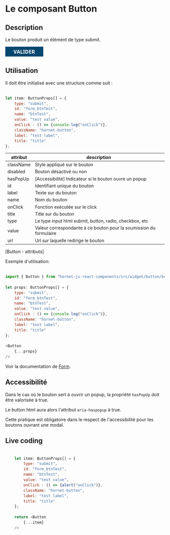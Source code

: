 # Le composant Button

## Description 

Le bouton produit un élément de type submit.

![bouton](../sources/button/bouton.png)

## Utilisation

Il doit être initialisé avec une structure comme suit :

```javascript

let item: ButtonProps[] = {
    type: "submit",
    id: "form_btnTest",
    name: "btnTest",
    value: "test value",
    onClick : () => {console.log("onClick")},
    className: "hornet-button",
    label: "test label",
    title: "title"
};

```

| attribut   | description                                                        |
| --------- | ------------------------------------------------------------------ |
| className | Style appliqué sur le bouton                                       |
| disabled  | Bouton désactivé ou non                                            |
| hasPopUp  | [Accessibilité] Indicateur si le bouton ouvre un popup             |
| id        | Identifiant unique du bouton                                       |
| label     | Texte sur du bouton                                                |
| name      | Nom du bouton                                                      |
| onClick   | Fonction exécutée sur le click                                     |
| title     | Title sur du bouton                                                |
| type      | Le type input html submit, button, radio, checkbox, etc            |
| value     | Valeur correspondante à ce bouton pour la soumission du formulaire |
| url       | Url sur laquelle redirige le bouton                                |
[Button - attributs]

Exemple d'utilisation:

```javascript

import { Button } from "hornet-js-react-components/src/widget/button/button";

let props: ButtonProps[] = {
    type: "submit",
    id: "form_btnTest",
    name: "btnTest",
    value: "test value",
    onClick : () => {console.log("onClick")},
    className: "hornet-button",
    label: "test label",
    title: "title"
};

<Button
    {...props}
/>
```


Voir la documentation de [Form](../Layouts/Form.md).

## Accessibilité

Dans le cas où le bouton sert à ouvrir un popup, la propriété `hasPopUp` doit être valorisée à true.

Le button html aura alors l'attribut `aria-haspopup` à true.

Cette pratique est obligatoire dans le respect de l'accessibilité pour les boutons ouvrant une modal.

## Live coding

```javascript showroom

    let item: ButtonProps[] = {
        type: "submit",
        id: "form_btnTest",
        name: "btnTest",
        value: "test value",
        onClick : () => {alert("onClick")},
        className: "hornet-button",
        label: "test label",
        title: "title"
    };

    return <Button
        {...item}
    />
    
```